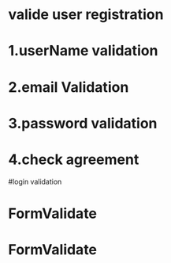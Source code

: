 # valide user registration 
# 1.userName validation 
# 2.email Validation 
# 3.password validation 
# 4.check agreement 
#login validation
# FormValidate
# FormValidate
